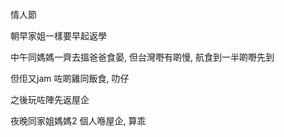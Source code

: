 情人節

朝早家姐一樣要早起返學

中午同媽媽一齊去搵爸爸食晏, 但台灣嘢有啲慢, 航食到一半啲嘢先到

但佢又jam 咗啲雞同飯食, 叻仔

之後玩咗陣先返屋企

夜晚同家姐媽媽2 個人喺屋企, 算乖
